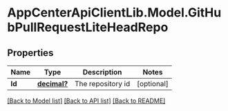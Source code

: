 # AppCenterApiClientLib.Model.GitHubPullRequestLiteHeadRepo
## Properties

Name | Type | Description | Notes
------------ | ------------- | ------------- | -------------
**Id** | [**decimal?**](BigDecimal.md) | The repository id | [optional] 

[[Back to Model list]](../README.md#documentation-for-models) [[Back to API list]](../README.md#documentation-for-api-endpoints) [[Back to README]](../README.md)

